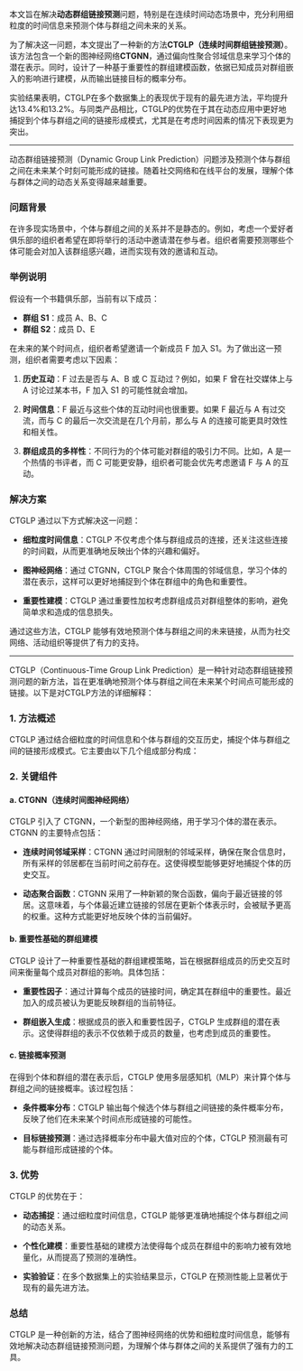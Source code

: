 本文旨在解决**动态群组链接预测**问题，特别是在连续时间动态场景中，充分利用细粒度的时间信息来预测个体与群组之间未来的关系。

为了解决这一问题，本文提出了一种新的方法**CTGLP（连续时间群组链接预测）**。该方法包含一个新的图神经网络**CTGNN**，通过偏向性聚合邻域信息来学习个体的潜在表示。同时，设计了一种基于重要性的群组建模函数，依据已知成员对群组嵌入的影响进行建模，从而输出链接目标的概率分布。

实验结果表明，CTGLP在多个数据集上的表现优于现有的最先进方法，平均提升达13.4%和13.2%。与同类产品相比，CTGLP的优势在于其在动态应用中更好地捕捉到个体与群组之间的链接形成模式，尤其是在考虑时间因素的情况下表现更为突出。

---

动态群组链接预测（Dynamic Group Link Prediction）问题涉及预测个体与群组之间在未来某个时刻可能形成的链接。随着社交网络和在线平台的发展，理解个体与群体之间的动态关系变得越来越重要。

### 问题背景

在许多现实场景中，个体与群组之间的关系并不是静态的。例如，考虑一个爱好者俱乐部的组织者希望在即将举行的活动中邀请潜在参与者。组织者需要预测哪些个体可能会对加入该群组感兴趣，进而实现有效的邀请和互动。

### 举例说明

假设有一个书籍俱乐部，当前有以下成员：

- **群组 S1**：成员 A、B、C
- **群组 S2**：成员 D、E

在未来的某个时间点，组织者希望邀请一个新成员 F 加入 S1。为了做出这一预测，组织者需要考虑以下因素：

1. **历史互动**：F 过去是否与 A、B 或 C 互动过？例如，如果 F 曾在社交媒体上与 A 讨论过某本书，F 加入 S1 的可能性就会增加。

2. **时间信息**：F 最近与这些个体的互动时间也很重要。如果 F 最近与 A 有过交流，而与 C 的最后一次交流是在几个月前，那么与 A 的连接可能更具时效性和相关性。

3. **群组成员的多样性**：不同行为的个体可能对群组的吸引力不同。比如，A 是一个热情的书评者，而 C 可能更安静，组织者可能会优先考虑邀请 F 与 A 的互动。

### 解决方案

CTGLP 通过以下方式解决这一问题：

- **细粒度时间信息**：CTGLP 不仅考虑个体与群组成员的连接，还关注这些连接的时间戳，从而更准确地反映出个体的兴趣和偏好。

- **图神经网络**：通过 CTGNN，CTGLP 聚合个体周围的邻域信息，学习个体的潜在表示，这样可以更好地捕捉到个体在群组中的角色和重要性。

- **重要性建模**：CTGLP 通过重要性加权考虑群组成员对群组整体的影响，避免简单求和造成的信息损失。

通过这些方法，CTGLP 能够有效地预测个体与群组之间的未来链接，从而为社交网络、活动组织等提供了有力的支持。

---

CTGLP（Continuous-Time Group Link Prediction）是一种针对动态群组链接预测问题的新方法，旨在更准确地预测个体与群组之间在未来某个时间点可能形成的链接。以下是对CTGLP方法的详细解释：

### 1. 方法概述

CTGLP 通过结合细粒度的时间信息和个体与群组的交互历史，捕捉个体与群组之间的链接形成模式。它主要由以下几个组成部分构成：

### 2. 关键组件

#### a. CTGNN（连续时间图神经网络）

CTGLP 引入了 CTGNN，一个新型的图神经网络，用于学习个体的潜在表示。CTGNN 的主要特点包括：

- **连续时间邻域采样**：CTGNN 通过时间限制的邻域采样，确保在聚合信息时，所有采样的邻居都在当前时间之前存在。这使得模型能够更好地捕捉个体的历史交互。

- **动态聚合函数**：CTGNN 采用了一种新颖的聚合函数，偏向于最近链接的邻居。这意味着，与个体最近建立链接的邻居在更新个体表示时，会被赋予更高的权重。这种方式能更好地反映个体的当前偏好。

#### b. 重要性基础的群组建模

CTGLP 设计了一种重要性基础的群组建模策略，旨在根据群组成员的历史交互时间来衡量每个成员对群组的影响。具体包括：

- **重要性因子**：通过计算每个成员的链接时间，确定其在群组中的重要性。最近加入的成员被认为更能反映群组的当前特征。

- **群组嵌入生成**：根据成员的嵌入和重要性因子，CTGLP 生成群组的潜在表示。这使得群组的表示不仅依赖于成员的数量，也考虑到成员的重要性。

#### c. 链接概率预测

在得到个体和群组的潜在表示后，CTGLP 使用多层感知机（MLP）来计算个体与群组之间的链接概率。该过程包括：

- **条件概率分布**：CTGLP 输出每个候选个体与群组之间链接的条件概率分布，反映了他们在未来某个时间点形成链接的可能性。

- **目标链接预测**：通过选择概率分布中最大值对应的个体，CTGLP 预测最有可能与群组形成链接的个体。

### 3. 优势

CTGLP 的优势在于：

- **动态捕捉**：通过细粒度时间信息，CTGLP 能够更准确地捕捉个体与群组之间的动态关系。

- **个性化建模**：重要性基础的建模方法使得每个成员在群组中的影响力被有效地量化，从而提高了预测的准确性。

- **实验验证**：在多个数据集上的实验结果显示，CTGLP 在预测性能上显著优于现有的最先进方法。

### 总结

CTGLP 是一种创新的方法，结合了图神经网络的优势和细粒度时间信息，能够有效地解决动态群组链接预测问题，为理解个体与群体之间的关系提供了强有力的工具。